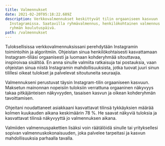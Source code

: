 ```yaml
---
title: Valmennukset
date: 2021-02-20T05:18:22.689Z
description: Verkkovalmennukset keskittyvät tilin orgaaniseen kasvuun
  Instagramissa. Saatavilla ryhmävalmennus, henkilökohtainen valmennus sekä
  ryhmän koulutuspäivä.
path: /valmennukset
---
```

Tuloksellisissa verkkovalmennuksissani perehdytään Instagramin toimintoihin ja algoritmiin. Ohjeistan sinua henkilökohtaisesti kasvattamaan Instagram-tiliäsi orgaanisesti ja luomaan kohderyhmää sitouttavaa, inspiroivaa sisältöä. En anna sinulle valmiita ratkaisuja tai postauksia, vaan ohjeistan sinua niistä Instagramin mahdollisuuksista, jotka tuovat juuri sinun tilillesi oikeat tulokset ja palvelevat sitoutuneita seuraajia.

Valmennukseni perustuvat täysin Instagram-tilin orgaaniseen kasvuun. Maksetun mainonnan nopeisiin tuloksiin verrattuna orgaaninen näkyvyys takaa pitkäjänteisen näkyvyyden, tasaisen kasvun ja oikean kohderyhmän tavoittamisen.

Ohjeitani noudattaneet asiakkaani kasvattavat tilinsä tykkäyksien määrää kolmen kuukauden aikana keskimäärin 78 %. He saavat näkyviä tuloksia ja kasvattavat tilinsä näkyvyyttä jo valmennuksen aikana.

Valmiiden valmennuspakettien lisäksi voin räätälöidä sinulle tai yrityksellesi sopivan valmennuskokonaisuuden, joka palvelee tarpeitasi ja kasvun mahdollisuuksia parhaalla tavalla.